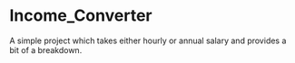 # Income_Converter
A simple project which takes either hourly or annual salary and provides a bit of a breakdown.
